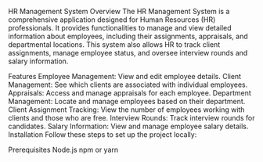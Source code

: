 HR Management System
Overview
The HR Management System is a comprehensive application designed for Human Resources (HR) professionals. It provides functionalities to manage and view detailed information about employees, including their assignments, appraisals, and departmental locations. This system also allows HR to track client assignments, manage employee status, and oversee interview rounds and salary information.

Features
Employee Management: View and edit employee details.
Client Management: See which clients are associated with individual employees.
Appraisals: Access and manage appraisals for each employee.
Department Management: Locate and manage employees based on their department.
Client Assignment Tracking: View the number of employees working with clients and those who are free.
Interview Rounds: Track interview rounds for candidates.
Salary Information: View and manage employee salary details.
Installation
Follow these steps to set up the project locally:

Prerequisites
Node.js
npm or yarn
